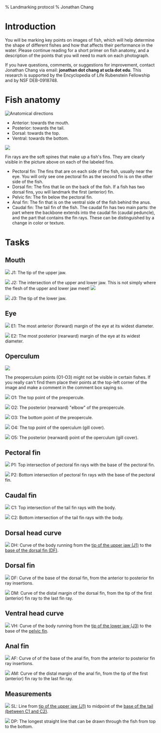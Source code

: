 % Landmarking protocol
% Jonathan Chang

# Introduction

You will be marking key points on images of fish, which will help determine the shape of different fishes and how that affects their performance in the water. Please continue reading for a short primer on fish anatomy, and a description of the points that you will need to mark on each photograph.

If you have questions, comments, or suggestions for improvement, contact Jonathan Chang via email: **jonathan dot chang at ucla dot edu**. This research is supported by the Encyclopedia of Life Rubenstein Fellowship and by NSF DEB-0918748.

# Fish anatomy

![Anatomical directions](img/fish_directions.png)

* Anterior: towards the mouth.
* Posterior: towards the tail.
* Dorsal: towards the top.
* Ventral: towards the bottom.

![](img/fish_fins.png)

Fin rays are the soft spines that make up a fish's fins. They are clearly visible in the picture above on each of the labeled fins.

* Pectoral fin: The fins that are on each side of the fish, usually near the eye. You will only see one pectoral fin as the second fin is on the other side of the fish.
* Dorsal fin: The fins that lie on the back of the fish. If a fish has two dorsal fins, you will landmark the first (anterior) fin.
* Pelvic fin: The fin below the pectoral fin.
* Anal fin: The fin that is on the ventral side of the fish behind the anus.
* Caudal fin: The tail fin of the fish. The caudal fin has two main parts: the part where the backbone extends into the caudal fin (caudal peduncle), and the part that contains the fin rays. These can be distinguished by a change in color or texture.


# Tasks

## Mouth

![](img/J1.png)
J1: The tip of the upper jaw.

![](img/J2.png)
J2: The intersection of the upper and lower jaw. This is not simply where the flesh of the upper and lower jaw meet!
![](img/J2_wrong.png)

![](img/J3.png)
J3: The tip of the lower jaw.

## Eye

![](img/E1.png)
E1: The most anterior (forward) margin of the eye at its widest diameter.

![](img/E2.png)
E2: The most posterior (rearward) margin of the eye at its widest diameter.

## Operculum

![](img/fish_operculum.png)

The preoperculum points (O1-O3) might not be visible in certain fishes. If you really can't find them place their points at the top-left corner of the image and make a comment in the comment box saying so.

![](img/O1.png)
O1: The top point of the preopercule.

![](img/O2.png)
O2: The posterior (rearward) \"elbow\" of the preopercule.

![](img/O3.png)
O3: The bottom point of the preopercule.

![](img/O4.png)
O4: The top point of the operculum (gill cover).

![](img/O5.png)
O5: The posterior (rearward) point of the operculum (gill cover).

## Pectoral fin

![](img/P1.png)
P1: Top intersection of pectoral fin rays with the base of the pectoral fin.

![](img/P2.png)
P2: Bottom intersection of pectoral fin rays with the base of the pectoral fin.

## Caudal fin

![](img/C1.png)
C1: Top intersection of the tail fin rays with the body.

![](img/C2.png)
C2: Bottom intersection of the tail fin rays with the body.


## Dorsal head curve

![](img/DH.png)
DH: Curve of the body running from the [tip of the upper jaw (J1)](#mouth) to the [base of the dorsal fin (DF)](#dorsal-fin).

## Dorsal fin

![](img/DF.png)
DF: Curve of the base of the dorsal fin, from the anterior to posterior fin ray insertions.

![](img/DM.png)
DM: Curve of the distal margin of the dorsal fin, from the tip of the first (anterior) fin ray to the last fin ray.


## Ventral head curve

![](img/VH.png)
VH: Curve of the body running from the [tip of the lower jaw (J3)](#mouth) to the base of the [pelvic fin](#fish-anatomy).

## Anal fin

![](img/AF.png)
AF: Curve of of the base of the anal fin, from the anterior to posterior fin ray insertions.

![](img/AM.png)
AM: Curve of the distal margin of the anal fin, from the tip of the first (anterior) fin ray to the last fin ray.


## Measurements

![](img/SL.png)
SL: Line from [tip of the upper jaw (J1)](#mouth) to midpoint of the [base of the tail (between C1 and C2)](#caudal-fin).

![](img/DP.png)
DP: The longest straight line that can be drawn through the fish from top to the bottom.
